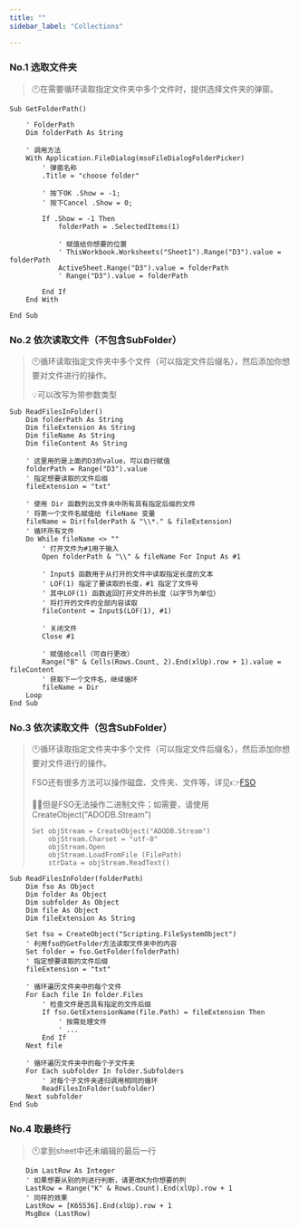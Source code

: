 ```yaml
---
title: ""
sidebar_label: "Collections"

---
```


### No.1 选取文件夹

> :clock11:在需要循环读取指定文件夹中多个文件时，提供选择文件夹的弹窗。

```vba
Sub GetFolderPath()

    ' FolderPath
    Dim folderPath As String

    ' 调用方法
    With Application.FileDialog(msoFileDialogFolderPicker)
        ' 弹窗名称
        .Title = "choose folder"

        ' 按下OK .Show = -1;
        ' 按下Cancel .Show = 0;

        If .Show = -1 Then
            folderPath = .SelectedItems(1)

            ' 赋值给你想要的位置
            ' ThisWorkbook.Worksheets("Sheet1").Range("D3").value = folderPath
            ActiveSheet.Range("D3").value = folderPath
            ' Range("D3").value = folderPath

        End If
    End With

End Sub
```

### No.2 依次读取文件（不包含SubFolder）

> :clock11:循环读取指定文件夹中多个文件（可以指定文件后缀名），然后添加你想要对文件进行的操作。
> 
> :bulb:可以改写为带参数类型

```vba
Sub ReadFilesInFolder()
    Dim folderPath As String
    Dim fileExtension As String
    Dim fileName As String
    Dim fileContent As String

    ' 这里用的是上面的D3的value，可以自行赋值
    folderPath = Range("D3").value
    ' 指定想要读取的文件后缀
    fileExtension = "txt"

    ' 使用 Dir 函数列出文件夹中所有具有指定后缀的文件
    ' 将第一个文件名赋值给 fileName 变量
    fileName = Dir(folderPath & "\\*." & fileExtension)
    ' 循环所有文件
    Do While fileName <> ""
        ' 打开文件为#1用于输入
        Open folderPath & "\\" & fileName For Input As #1

        ' Input$ 函数用于从打开的文件中读取指定长度的文本
        ' LOF(1) 指定了要读取的长度，#1 指定了文件号
        ' 其中LOF(1) 函数返回打开文件的长度（以字节为单位）
        ' 将打开的文件的全部内容读取
        fileContent = Input$(LOF(1), #1)

        ' 关闭文件
        Close #1

        ' 赋值给cell（可自行更改）
        Range("B" & Cells(Rows.Count, 2).End(xlUp).row + 1).value = fileContent
        ' 获取下一个文件名，继续循环
        fileName = Dir
    Loop
End Sub
```

### No.3 依次读取文件（包含SubFolder）

> :clock11:循环读取指定文件夹中多个文件（可以指定文件后缀名），然后添加你想要对文件进行的操作。
> 
> FSO还有很多方法可以操作磁盘、文件夹、文件等，详见:point_right:[FSO](https://learn.microsoft.com/zh-tw/office/vba/language/reference/user-interface-help/filesystemobject-object "go")
> 
> :no_good_man:但是FSO无法操作二进制文件；如需要，请使用CreateObject("ADODB.Stream")
> 
> ```vba
> Set objStream = CreateObject("ADODB.Stream")
>     objStream.Charset = "utf-8"
>     objStream.Open
>     objStream.LoadFromFile (FilePath)
>     strData = objStream.ReadText()
> ```

```vba
Sub ReadFilesInFolder(folderPath)
    Dim fso As Object
    Dim folder As Object
    Dim subfolder As Object
    Dim file As Object
    Dim fileExtension As String    

    Set fso = CreateObject("Scripting.FileSystemObject")
    ' 利用fso的GetFolder方法读取文件夹中的内容
    Set folder = fso.GetFolder(folderPath)
    ' 指定想要读取的文件后缀
    fileExtension = "txt"

    ' 循环遍历文件夹中的每个文件
    For Each file In folder.Files
        ' 检查文件是否具有指定的文件后缀
        If fso.GetExtensionName(file.Path) = fileExtension Then
            ' 按需处理文件
            ' ...
        End If
    Next file

    ' 循环遍历文件夹中的每个子文件夹
    For Each subfolder In folder.Subfolders
        ' 对每个子文件夹递归调用相同的循环
        ReadFilesInFolder(subfolder)
    Next subfolder
End Sub
```

### No.4 取最终行

> :clock11:拿到sheet中还未编辑的最后一行

```vba
    Dim LastRow As Integer
    ' 如果想要从别的列进行判断，请更改K为你想要的列
    LastRow = Range("K" & Rows.Count).End(xlUp).row + 1
    ' 同样的效果
    LastRow = [K65536].End(xlUp).row + 1
    MsgBox (LastRow)
```
